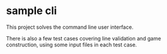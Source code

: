 # sample cli

This project solves the command line user interface.

There is also a few test cases covering line validation and game construction,
using some input files in each test case.